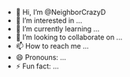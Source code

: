 - 👋 Hi, I’m @NeighborCrazyD
- 👀 I’m interested in ...
- 🌱 I’m currently learning ...
- 💞️ I’m looking to collaborate on ...
- 📫 How to reach me ...
- 😄 Pronouns: ...
- ⚡ Fun fact: ...

<!---
NeighborCrazyD/NeighborCrazyD is a ✨ special ✨ repository because its `README.md` (this file) appears on your GitHub profile.
You can click the Preview link to take a look at your changes.
--->
